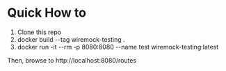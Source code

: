 # Quick How to
1) Clone this repo
1) docker build --tag wiremock-testing .
1) docker run -it --rm -p 8080:8080 --name test wiremock-testing:latest

Then, browse to http://localhost:8080/routes